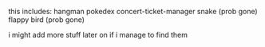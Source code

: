 this includes:
hangman
pokedex
concert-ticket-manager
snake (prob gone)
flappy bird (prob gone)

i might add more stuff later on if i manage to find them